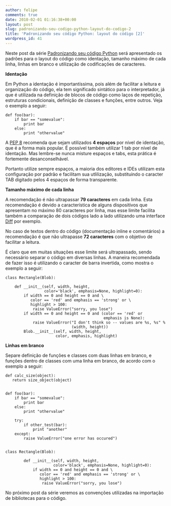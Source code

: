```yaml
---
author: felipe
comments: true
date: 2010-02-01 01:16:38+00:00
layout: post
slug: padronizando-seu-codigo-python-layout-do-codigo-2
title: 'Padronizando seu código Python: layout do código [2]'
wordpress_id: 41
---
```


Neste post da série [Padronizando seu código Python](http://blog.felipemunhoz.com/padronizando-seu-codigo-python/) será apresentado os padrões para o layout do código como identação, tamanho máximo de cada linha, linhas em branco e utilização de codificações de caracteres.

**Identação**

Em Python a identação é importantíssima, pois além de facilitar a leitura e organização do código, ela tem significado sintático para o interpretador, já que é utilizada na definição de blocos de código como laços de repetição, estruturas condicionais, definição de classes e funções, entre outros. Veja o exemplo a seguir:




    def foo(bar):
        if bar == "somevalue":
            print bar
        else:
            print "othervalue"




A [PEP 8](http://www.python.org/dev/peps/pep-0008/) recomenda que sejam utilizados **4 espaços** por nível de identação, que é a forma mais popular. É possível também utilizar 1 tab por nível de identação. Mas lembre-se nunca misture espaços e tabs, esta prática é fortemente desanconselhável.

Portanto utilize sempre espaços, a maioria dos editores e IDEs utilizam esta configuração por padrão e facilitam sua utlilização, substituindo o caracter TAB digitado pelos 4 espaços de forma transparente.

**Tamanho máximo de cada linha**

A recomendação é não ultrapassar **79 caracteres** em cada linha. Esta recomendação é devido a característica de alguns dispositivos que apresentam no máximo 80 caracteres por linha, mas esse limite facilita também a comparação de dois códigos lado a lado utilizando uma interface [Diff](http://en.wikipedia.org/wiki/Diff) por exemplo.

No caso de textos dentro do código (documentação inline e comentários) a recomendação é que não ultrapasse **72 caracteres** com o objetivo de facilitar a leitura.

É claro que em muitas situações esse limite será ultrapassado, sendo necessário separar o código em diversas linhas. A maneira recomendada de fazer isso é utilizando o caracter de barra invertida, como mostra o exemplo a seguir:




    class Rectangle(Blob):

        def __init__(self, width, height,
                     color='black', emphasis=None, highlight=0):
            if width == 0 and height == 0 and \
               color == 'red' and emphasis == 'strong' or \
               highlight > 100:
                raise ValueError("sorry, you lose")
            if width == 0 and height == 0 and (color == 'red' or
                                               emphasis is None):
                raise ValueError("I don't think so -- values are %s, %s" %
                                 (width, height))
            Blob.__init__(self, width, height,
                          color, emphasis, highlight)




**Linhas em branco**

Separe definição de funções e classes com duas linhas em branco, e funções dentro de classes com uma linha em branco, de acordo com o exemplo a seguir:




    def calc_size(object):
       return size_object(object)


    def foo(bar):
        if bar == "somevalue":
            print bar
        else:
            print "othervalue"

        try:
            if other_test(bar):
                print "another"
        except:
            raise ValueError("one error has occured")


    class Rectangle(Blob):

            def __init__(self, width, height,
                         color='black', emphasis=None, highlight=0):
                if width == 0 and height == 0 and \
                   color == 'red' and emphasis == 'strong' or \
                   highlight > 100:
                    raise ValueError("sorry, you lose")




No próximo post da série veremos as convenções utilizadas na importação de bibliotecas para o código.
